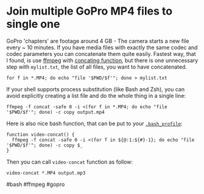 # Join multiple GoPro MP4 files to single one

GoPro 'chapters' are footage around 4 GB - The camera starts a new file every ~ 10 minutes.
If you have media files with exactly the same codec and codec parameters you can concatenate them quite easily.
Fastest way, that I found, is use [ffmpeg](https://www.ffmpeg.org/) with [concating function](https://trac.ffmpeg.org/wiki/Concatenate),
but there is one unnecessary step with `mylist.txt`, the list of all files, you want to have concatenated.

```shell
for f in *.MP4; do echo "file '$PWD/$f'"; done > mylist.txt
```

If your shell supports process substitution (like Bash and Zsh), you can avoid explicitly creating a list
file and do the whole thing in a single line:

```shell
ffmpeg -f concat -safe 0 -i <(for f in *.MP4; do echo "file '$PWD/$f'"; done) -c copy output.mp4
```

Here is also nice bash function, that can be put to your [`.bash_profile`](https://github.com/OzzyCzech/dotfiles/commit/0fb4669caddff9f6ddd6a64cee6f9e43377be148):

```shell
function video-concat() {
  ffmpeg -f concat -safe 0 -i <(for f in ${@:1:${#}-1}; do echo "file '$PWD/$f'"; done) -c copy $_
}
```

Then you can call `video-concat` function as follow:

```shell
video-concat *.MP4 output.mp3
```

#bash #ffmpeg #gopro